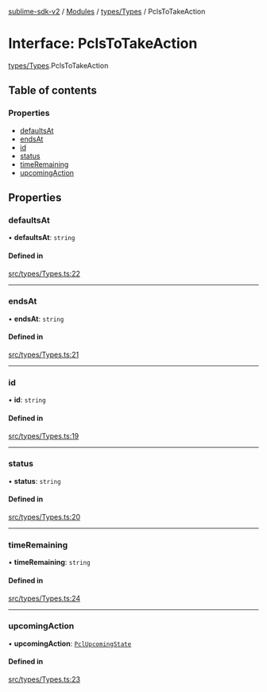 [sublime-sdk-v2](../README.md) / [Modules](../modules.md) / [types/Types](../modules/types_Types.md) / PclsToTakeAction

# Interface: PclsToTakeAction

[types/Types](../modules/types_Types.md).PclsToTakeAction

## Table of contents

### Properties

- [defaultsAt](types_Types.PclsToTakeAction.md#defaultsat)
- [endsAt](types_Types.PclsToTakeAction.md#endsat)
- [id](types_Types.PclsToTakeAction.md#id)
- [status](types_Types.PclsToTakeAction.md#status)
- [timeRemaining](types_Types.PclsToTakeAction.md#timeremaining)
- [upcomingAction](types_Types.PclsToTakeAction.md#upcomingaction)

## Properties

### defaultsAt

• **defaultsAt**: `string`

#### Defined in

[src/types/Types.ts:22](https://github.com/sublime-finance/sublime-sdk/blob/cbfce7e/src/types/Types.ts#L22)

___

### endsAt

• **endsAt**: `string`

#### Defined in

[src/types/Types.ts:21](https://github.com/sublime-finance/sublime-sdk/blob/cbfce7e/src/types/Types.ts#L21)

___

### id

• **id**: `string`

#### Defined in

[src/types/Types.ts:19](https://github.com/sublime-finance/sublime-sdk/blob/cbfce7e/src/types/Types.ts#L19)

___

### status

• **status**: `string`

#### Defined in

[src/types/Types.ts:20](https://github.com/sublime-finance/sublime-sdk/blob/cbfce7e/src/types/Types.ts#L20)

___

### timeRemaining

• **timeRemaining**: `string`

#### Defined in

[src/types/Types.ts:24](https://github.com/sublime-finance/sublime-sdk/blob/cbfce7e/src/types/Types.ts#L24)

___

### upcomingAction

• **upcomingAction**: [`PclUpcomingState`](../enums/types_Types.PclUpcomingState.md)

#### Defined in

[src/types/Types.ts:23](https://github.com/sublime-finance/sublime-sdk/blob/cbfce7e/src/types/Types.ts#L23)
